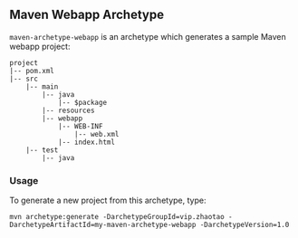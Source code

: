 ## Maven Webapp Archetype
`maven-archetype-webapp` is an archetype which generates a sample Maven webapp project:

    project
    |-- pom.xml
    |-- src
        |-- main
            |-- java
                |-- $package
            |-- resources
            |-- webapp
                |-- WEB-INF
                    |-- web.xml
                |-- index.html
        |-- test
            |-- java
### Usage
To generate a new project from this archetype, type:

    mvn archetype:generate -DarchetypeGroupId=vip.zhaotao -DarchetypeArtifactId=my-maven-archetype-webapp -DarchetypeVersion=1.0